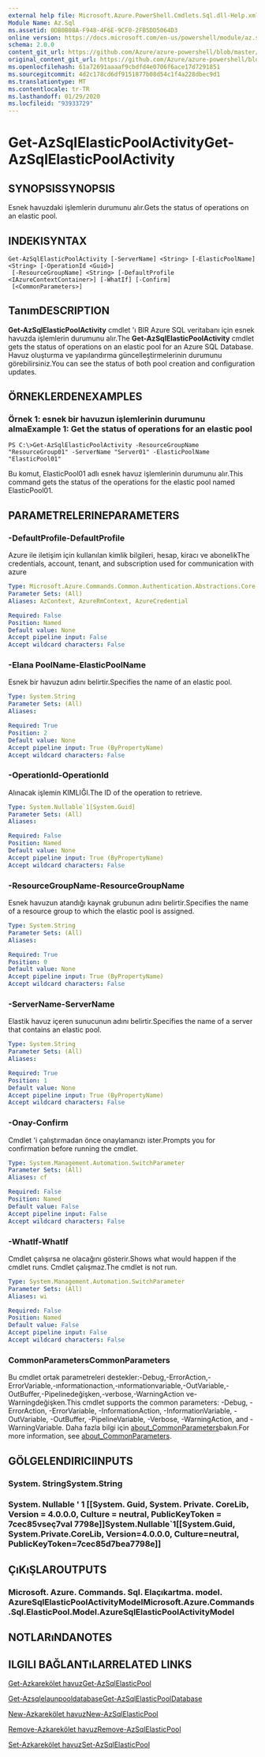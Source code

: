 ```yaml
---
external help file: Microsoft.Azure.PowerShell.Cmdlets.Sql.dll-Help.xml
Module Name: Az.Sql
ms.assetid: 0DB0B08A-F948-4F6E-9CF0-2FB5DD5064D3
online version: https://docs.microsoft.com/en-us/powershell/module/az.sql/get-azsqlelasticpoolactivity
schema: 2.0.0
content_git_url: https://github.com/Azure/azure-powershell/blob/master/src/Sql/Sql/help/Get-AzSqlElasticPoolActivity.md
original_content_git_url: https://github.com/Azure/azure-powershell/blob/master/src/Sql/Sql/help/Get-AzSqlElasticPoolActivity.md
ms.openlocfilehash: 61a72691aaaaf9cbdfd4e0706f6ace17d7291851
ms.sourcegitcommit: 4d2c178cd6df9151877b08d54c1f4a228dbec9d1
ms.translationtype: MT
ms.contentlocale: tr-TR
ms.lasthandoff: 01/29/2020
ms.locfileid: "93933729"
---
```

# <span data-ttu-id="a41fc-101">Get-AzSqlElasticPoolActivity</span><span class="sxs-lookup"><span data-stu-id="a41fc-101">Get-AzSqlElasticPoolActivity</span></span>

## <span data-ttu-id="a41fc-102">SYNOPSIS</span><span class="sxs-lookup"><span data-stu-id="a41fc-102">SYNOPSIS</span></span>
<span data-ttu-id="a41fc-103">Esnek havuzdaki işlemlerin durumunu alır.</span><span class="sxs-lookup"><span data-stu-id="a41fc-103">Gets the status of operations on an elastic pool.</span></span>

## <span data-ttu-id="a41fc-104">INDEKI</span><span class="sxs-lookup"><span data-stu-id="a41fc-104">SYNTAX</span></span>

```
Get-AzSqlElasticPoolActivity [-ServerName] <String> [-ElasticPoolName] <String> [-OperationId <Guid>]
 [-ResourceGroupName] <String> [-DefaultProfile <IAzureContextContainer>] [-WhatIf] [-Confirm]
 [<CommonParameters>]
```

## <span data-ttu-id="a41fc-105">Tanım</span><span class="sxs-lookup"><span data-stu-id="a41fc-105">DESCRIPTION</span></span>
<span data-ttu-id="a41fc-106">**Get-AzSqlElasticPoolActivity** cmdlet 'ı BIR Azure SQL veritabanı için esnek havuzda işlemlerin durumunu alır.</span><span class="sxs-lookup"><span data-stu-id="a41fc-106">The **Get-AzSqlElasticPoolActivity** cmdlet gets the status of operations on an elastic pool for an Azure SQL Database.</span></span>
<span data-ttu-id="a41fc-107">Havuz oluşturma ve yapılandırma güncelleştirmelerinin durumunu görebilirsiniz.</span><span class="sxs-lookup"><span data-stu-id="a41fc-107">You can see the status of both pool creation and configuration updates.</span></span>

## <span data-ttu-id="a41fc-108">ÖRNEKLERDEN</span><span class="sxs-lookup"><span data-stu-id="a41fc-108">EXAMPLES</span></span>

### <span data-ttu-id="a41fc-109">Örnek 1: esnek bir havuzun işlemlerinin durumunu alma</span><span class="sxs-lookup"><span data-stu-id="a41fc-109">Example 1: Get the status of operations for an elastic pool</span></span>
```
PS C:\>Get-AzSqlElasticPoolActivity -ResourceGroupName "ResourceGroup01" -ServerName "Server01" -ElasticPoolName "ElasticPool01"
```

<span data-ttu-id="a41fc-110">Bu komut, ElasticPool01 adlı esnek havuz işlemlerinin durumunu alır.</span><span class="sxs-lookup"><span data-stu-id="a41fc-110">This command gets the status of the operations for the elastic pool named ElasticPool01.</span></span>

## <span data-ttu-id="a41fc-111">PARAMETRELERINE</span><span class="sxs-lookup"><span data-stu-id="a41fc-111">PARAMETERS</span></span>

### <span data-ttu-id="a41fc-112">-DefaultProfile</span><span class="sxs-lookup"><span data-stu-id="a41fc-112">-DefaultProfile</span></span>
<span data-ttu-id="a41fc-113">Azure ile iletişim için kullanılan kimlik bilgileri, hesap, kiracı ve abonelik</span><span class="sxs-lookup"><span data-stu-id="a41fc-113">The credentials, account, tenant, and subscription used for communication with azure</span></span>

```yaml
Type: Microsoft.Azure.Commands.Common.Authentication.Abstractions.Core.IAzureContextContainer
Parameter Sets: (All)
Aliases: AzContext, AzureRmContext, AzureCredential

Required: False
Position: Named
Default value: None
Accept pipeline input: False
Accept wildcard characters: False
```

### <span data-ttu-id="a41fc-114">-Elana PoolName</span><span class="sxs-lookup"><span data-stu-id="a41fc-114">-ElasticPoolName</span></span>
<span data-ttu-id="a41fc-115">Esnek bir havuzun adını belirtir.</span><span class="sxs-lookup"><span data-stu-id="a41fc-115">Specifies the name of an elastic pool.</span></span>

```yaml
Type: System.String
Parameter Sets: (All)
Aliases:

Required: True
Position: 2
Default value: None
Accept pipeline input: True (ByPropertyName)
Accept wildcard characters: False
```

### <span data-ttu-id="a41fc-116">-OperationId</span><span class="sxs-lookup"><span data-stu-id="a41fc-116">-OperationId</span></span>
<span data-ttu-id="a41fc-117">Alınacak işlemin KIMLIĞI.</span><span class="sxs-lookup"><span data-stu-id="a41fc-117">The ID of the operation to retrieve.</span></span>

```yaml
Type: System.Nullable`1[System.Guid]
Parameter Sets: (All)
Aliases:

Required: False
Position: Named
Default value: None
Accept pipeline input: True (ByPropertyName)
Accept wildcard characters: False
```

### <span data-ttu-id="a41fc-118">-ResourceGroupName</span><span class="sxs-lookup"><span data-stu-id="a41fc-118">-ResourceGroupName</span></span>
<span data-ttu-id="a41fc-119">Esnek havuzun atandığı kaynak grubunun adını belirtir.</span><span class="sxs-lookup"><span data-stu-id="a41fc-119">Specifies the name of a resource group to which the elastic pool is assigned.</span></span>

```yaml
Type: System.String
Parameter Sets: (All)
Aliases:

Required: True
Position: 0
Default value: None
Accept pipeline input: True (ByPropertyName)
Accept wildcard characters: False
```

### <span data-ttu-id="a41fc-120">-ServerName</span><span class="sxs-lookup"><span data-stu-id="a41fc-120">-ServerName</span></span>
<span data-ttu-id="a41fc-121">Elastik havuz içeren sunucunun adını belirtir.</span><span class="sxs-lookup"><span data-stu-id="a41fc-121">Specifies the name of a server that contains an elastic pool.</span></span>

```yaml
Type: System.String
Parameter Sets: (All)
Aliases:

Required: True
Position: 1
Default value: None
Accept pipeline input: True (ByPropertyName)
Accept wildcard characters: False
```

### <span data-ttu-id="a41fc-122">-Onay</span><span class="sxs-lookup"><span data-stu-id="a41fc-122">-Confirm</span></span>
<span data-ttu-id="a41fc-123">Cmdlet 'i çalıştırmadan önce onaylamanızı ister.</span><span class="sxs-lookup"><span data-stu-id="a41fc-123">Prompts you for confirmation before running the cmdlet.</span></span>

```yaml
Type: System.Management.Automation.SwitchParameter
Parameter Sets: (All)
Aliases: cf

Required: False
Position: Named
Default value: False
Accept pipeline input: False
Accept wildcard characters: False
```

### <span data-ttu-id="a41fc-124">-WhatIf</span><span class="sxs-lookup"><span data-stu-id="a41fc-124">-WhatIf</span></span>
<span data-ttu-id="a41fc-125">Cmdlet çalışırsa ne olacağını gösterir.</span><span class="sxs-lookup"><span data-stu-id="a41fc-125">Shows what would happen if the cmdlet runs.</span></span>
<span data-ttu-id="a41fc-126">Cmdlet çalışmaz.</span><span class="sxs-lookup"><span data-stu-id="a41fc-126">The cmdlet is not run.</span></span>

```yaml
Type: System.Management.Automation.SwitchParameter
Parameter Sets: (All)
Aliases: wi

Required: False
Position: Named
Default value: False
Accept pipeline input: False
Accept wildcard characters: False
```

### <span data-ttu-id="a41fc-127">CommonParameters</span><span class="sxs-lookup"><span data-stu-id="a41fc-127">CommonParameters</span></span>
<span data-ttu-id="a41fc-128">Bu cmdlet ortak parametreleri destekler:-Debug,-ErrorAction,-ErrorVariable,-ınformationaction,-ınformationvariable,-OutVariable,-OutBuffer,-Pipelinedeğişken,-verbose,-WarningAction ve-Warningdeğişken.</span><span class="sxs-lookup"><span data-stu-id="a41fc-128">This cmdlet supports the common parameters: -Debug, -ErrorAction, -ErrorVariable, -InformationAction, -InformationVariable, -OutVariable, -OutBuffer, -PipelineVariable, -Verbose, -WarningAction, and -WarningVariable.</span></span> <span data-ttu-id="a41fc-129">Daha fazla bilgi için [about_CommonParameters](https://go.microsoft.com/fwlink/?LinkID=113216)bakın.</span><span class="sxs-lookup"><span data-stu-id="a41fc-129">For more information, see [about_CommonParameters](https://go.microsoft.com/fwlink/?LinkID=113216).</span></span>

## <span data-ttu-id="a41fc-130">GÖLGELENDIRICI</span><span class="sxs-lookup"><span data-stu-id="a41fc-130">INPUTS</span></span>

### <span data-ttu-id="a41fc-131">System. String</span><span class="sxs-lookup"><span data-stu-id="a41fc-131">System.String</span></span>

### <span data-ttu-id="a41fc-132">System. Nullable ' 1 [[System. Guid, System. Private. CoreLib, Version = 4.0.0.0, Culture = neutral, PublicKeyToken = 7cec85vseç7val 7798e]]</span><span class="sxs-lookup"><span data-stu-id="a41fc-132">System.Nullable\`1[[System.Guid, System.Private.CoreLib, Version=4.0.0.0, Culture=neutral, PublicKeyToken=7cec85d7bea7798e]]</span></span>

## <span data-ttu-id="a41fc-133">ÇıKıŞLAR</span><span class="sxs-lookup"><span data-stu-id="a41fc-133">OUTPUTS</span></span>

### <span data-ttu-id="a41fc-134">Microsoft. Azure. Commands. Sql. Elaçıkartma. model. AzureSqlElasticPoolActivityModel</span><span class="sxs-lookup"><span data-stu-id="a41fc-134">Microsoft.Azure.Commands.Sql.ElasticPool.Model.AzureSqlElasticPoolActivityModel</span></span>

## <span data-ttu-id="a41fc-135">NOTLARıNDA</span><span class="sxs-lookup"><span data-stu-id="a41fc-135">NOTES</span></span>

## <span data-ttu-id="a41fc-136">ILGILI BAĞLANTıLAR</span><span class="sxs-lookup"><span data-stu-id="a41fc-136">RELATED LINKS</span></span>

[<span data-ttu-id="a41fc-137">Get-Azkarekölet havuz</span><span class="sxs-lookup"><span data-stu-id="a41fc-137">Get-AzSqlElasticPool</span></span>](./Get-AzSqlElasticPool.md)

[<span data-ttu-id="a41fc-138">Get-Azsqlelaunpooldatabase</span><span class="sxs-lookup"><span data-stu-id="a41fc-138">Get-AzSqlElasticPoolDatabase</span></span>](./Get-AzSqlElasticPoolDatabase.md)

[<span data-ttu-id="a41fc-139">New-Azkarekölet havuz</span><span class="sxs-lookup"><span data-stu-id="a41fc-139">New-AzSqlElasticPool</span></span>](./New-AzSqlElasticPool.md)

[<span data-ttu-id="a41fc-140">Remove-Azkarekölet havuz</span><span class="sxs-lookup"><span data-stu-id="a41fc-140">Remove-AzSqlElasticPool</span></span>](./Remove-AzSqlElasticPool.md)

[<span data-ttu-id="a41fc-141">Set-Azkarekölet havuz</span><span class="sxs-lookup"><span data-stu-id="a41fc-141">Set-AzSqlElasticPool</span></span>](./Set-AzSqlElasticPool.md)


